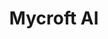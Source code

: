 ---
blog: https://mycroft.ai/blog
codehost: https://github.com/MycroftAI
facebook: https://facebook.com/aiforeveryone
instagram: https://instagram.com/mycroft_ai
linkedin: https://linkedin.com/company/mycroft-a.i.
logohandle: mycroftai
sort: mycroft
title: Mycroft AI
twitter: https://x.com/mycroft_ai
website: https://mycroft.ai/
youtube: https://youtube.com/channel/UC1dlmB1lup9RwFQBSGnhA-g
---